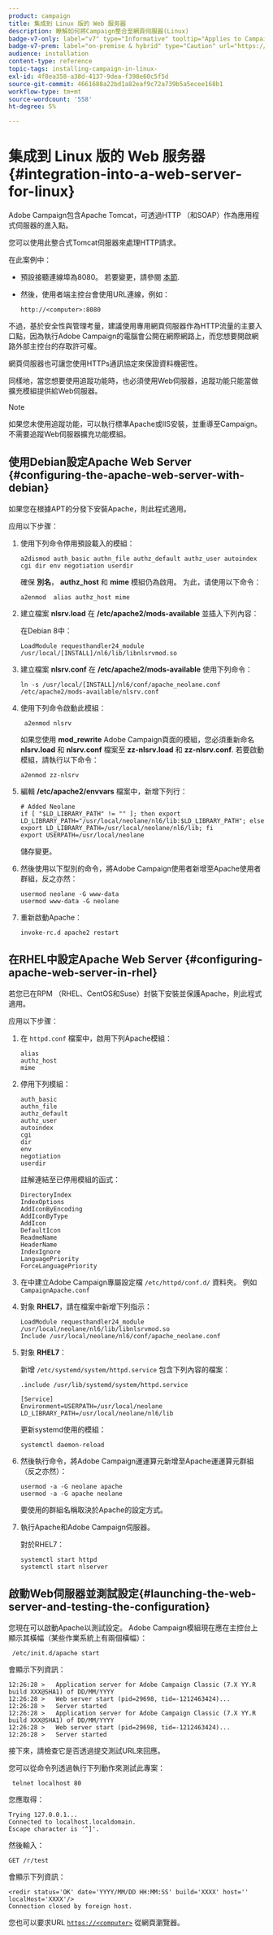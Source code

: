```yaml
---
product: campaign
title: 集成到 Linux 版的 Web 服务器
description: 瞭解如何將Campaign整合至網頁伺服器(Linux)
badge-v7-only: label="v7" type="Informative" tooltip="Applies to Campaign Classic v7 only"
badge-v7-prem: label="on-premise & hybrid" type="Caution" url="https://experienceleague.adobe.com/docs/campaign-classic/using/installing-campaign-classic/architecture-and-hosting-models/hosting-models-lp/hosting-models.html" tooltip="Applies to on-premise and hybrid deployments only"
audience: installation
content-type: reference
topic-tags: installing-campaign-in-linux-
exl-id: 4f8ea358-a38d-4137-9dea-f398e60c5f5d
source-git-commit: 4661688a22bd1a82eaf9c72a739b5a5ecee168b1
workflow-type: tm+mt
source-wordcount: '558'
ht-degree: 5%

---
```


# 集成到 Linux 版的 Web 服务器{#integration-into-a-web-server-for-linux}



Adobe Campaign包含Apache Tomcat，可透過HTTP （和SOAP）作為應用程式伺服器的進入點。

您可以使用此整合式Tomcat伺服器來處理HTTP請求。

在此案例中：

* 預設接聽連線埠為8080。 若要變更，請參閱 [本節](configure-tomcat.md).
* 然後，使用者端主控台會使用URL連線，例如：

   ```
   http://<computer>:8080
   ```

不過，基於安全性與管理考量，建議使用專用網頁伺服器作為HTTP流量的主要入口點，因為執行Adobe Campaign的電腦會公開在網際網路上，而您想要開啟網路外部主控台的存取許可權。

網頁伺服器也可讓您使用HTTPs通訊協定來保證資料機密性。

同樣地，當您想要使用追蹤功能時，也必須使用Web伺服器，追蹤功能只能當做擴充模組提供給Web伺服器。

>[!NOTE]
>
>如果您未使用追蹤功能，可以執行標準Apache或IIS安裝，並重導至Campaign。 不需要追蹤Web伺服器擴充功能模組。

## 使用Debian設定Apache Web Server {#configuring-the-apache-web-server-with-debian}

如果您在根據APT的分發下安裝Apache，則此程式適用。

应用以下步骤：

1. 使用下列命令停用預設載入的模組：

   ```
   a2dismod auth_basic authn_file authz_default authz_user autoindex cgi dir env negotiation userdir
   ```

   確保 **別名**， **authz_host** 和 **mime** 模組仍為啟用。 为此，请使用以下命令：

   ```
   a2enmod  alias authz_host mime
   ```

1. 建立檔案 **nlsrv.load** 在 **/etc/apache2/mods-available** 並插入下列內容：

   在Debian 8中：

   ```
   LoadModule requesthandler24_module /usr/local/[INSTALL]/nl6/lib/libnlsrvmod.so
   ```

1. 建立檔案 **nlsrv.conf** 在 **/etc/apache2/mods-available** 使用下列命令：

   ```
   ln -s /usr/local/[INSTALL]/nl6/conf/apache_neolane.conf /etc/apache2/mods-available/nlsrv.conf
   ```

1. 使用下列命令啟動此模組：

   ```
    a2enmod nlsrv
   ```

   如果您使用 **mod_rewrite** Adobe Campaign頁面的模組，您必須重新命名 **nlsrv.load** 和 **nlsrv.conf** 檔案至 **zz-nlsrv.load** 和 **zz-nlsrv.conf**. 若要啟動模組，請執行以下命令：

   ```
   a2enmod zz-nlsrv
   ```

1. 編輯 **/etc/apache2/envvars** 檔案中，新增下列行：

   ```
   # Added Neolane
   if [ "$LD_LIBRARY_PATH" != "" ]; then export LD_LIBRARY_PATH="/usr/local/neolane/nl6/lib:$LD_LIBRARY_PATH"; else export LD_LIBRARY_PATH=/usr/local/neolane/nl6/lib; fi
   export USERPATH=/usr/local/neolane
   ```

   儲存變更。

1. 然後使用以下型別的命令，將Adobe Campaign使用者新增至Apache使用者群組，反之亦然：

   ```
   usermod neolane -G www-data
   usermod www-data -G neolane
   ```

1. 重新啟動Apache：

   ```
   invoke-rc.d apache2 restart
   ```

## 在RHEL中設定Apache Web Server {#configuring-apache-web-server-in-rhel}

若您已在RPM （RHEL、CentOS和Suse）封裝下安裝並保護Apache，則此程式適用。

应用以下步骤：

1. 在 `httpd.conf` 檔案中，啟用下列Apache模組：

   ```
   alias
   authz_host
   mime
   ```

1. 停用下列模組：

   ```
   auth_basic
   authn_file
   authz_default
   authz_user
   autoindex
   cgi
   dir
   env
   negotiation
   userdir
   ```

   註解連結至已停用模組的函式：

   ```
   DirectoryIndex
   IndexOptions    
   AddIconByEncoding    
   AddIconByType    
   AddIcon    
   DefaultIcon    
   ReadmeName    
   HeaderName    
   IndexIgnore    
   LanguagePriority    
   ForceLanguagePriority
   ```

1. 在中建立Adobe Campaign專屬設定檔 `/etc/httpd/conf.d/` 資料夾。 例如 `CampaignApache.conf`

1. 對象 **RHEL7**，請在檔案中新增下列指示：

   ```
   LoadModule requesthandler24_module /usr/local/neolane/nl6/lib/libnlsrvmod.so
   Include /usr/local/neolane/nl6/conf/apache_neolane.conf
   ```

1. 對象 **RHEL7**：

   新增 `/etc/systemd/system/httpd.service` 包含下列內容的檔案：

   ```
   .include /usr/lib/systemd/system/httpd.service
   
   [Service]
   Environment=USERPATH=/usr/local/neolane LD_LIBRARY_PATH=/usr/local/neolane/nl6/lib
   ```

   更新systemd使用的模組：

   ```
   systemctl daemon-reload
   ```

1. 然後執行命令，將Adobe Campaign運運算元新增至Apache運運算元群組（反之亦然）：

   ```
   usermod -a -G neolane apache
   usermod -a -G apache neolane
   ```

   要使用的群組名稱取決於Apache的設定方式。

1. 執行Apache和Adobe Campaign伺服器。

   對於RHEL7：

   ```
   systemctl start httpd
   systemctl start nlserver
   ```

## 啟動Web伺服器並測試設定{#launching-the-web-server-and-testing-the-configuration}

您現在可以啟動Apache以測試設定。 Adobe Campaign模組現在應在主控台上顯示其橫幅（某些作業系統上有兩個橫幅）：

```
 /etc/init.d/apache start
```

會顯示下列資訊：

```
12:26:28 >   Application server for Adobe Campaign Classic (7.X YY.R build XXX@SHA1) of DD/MM/YYYY
12:26:28 >   Web server start (pid=29698, tid=-1212463424)...
12:26:28 >   Server started
12:26:28 >   Application server for Adobe Campaign Classic (7.X YY.R build XXX@SHA1) of DD/MM/YYYY
12:26:28 >   Web server start (pid=29698, tid=-1212463424)...
12:26:28 >   Server started
```

接下來，請檢查它是否透過提交測試URL來回應。

您可以從命令列透過執行下列動作來測試此專案：

```
 telnet localhost 80  
```

您應取得：

```
Trying 127.0.0.1...
Connected to localhost.localdomain.
Escape character is '^]'.
```

然後輸入：

```
GET /r/test
```

會顯示下列資訊：

```
<redir status='OK' date='YYYY/MM/DD HH:MM:SS' build='XXXX' host='' localHost='XXXX'/>
Connection closed by foreign host.
```

您也可以要求URL [`https://<computer>`](https://myserver.adobe.com/r/test) 從網頁瀏覽器。
